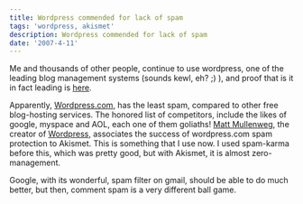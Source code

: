 ```yaml
---
title: Wordpress commended for lack of spam
tags: 'wordpress, akismet'
description: Wordpress commended for lack of spam
date: '2007-4-11'
---
```


Me and thousands of other people, continue to use wordpress, one of the leading blog management systems (sounds kewl, eh? ;) ), and proof that is it in fact leading is [here][0].

Apparently, [Wordpress.com][1], has the least spam, compared to other free blog-hosting services. The honored list of competitors, include the likes of google, myspace and AOL, each one of them goliaths! [Matt Mullenweg][2], the creator of [Wordpress][3], associates the success of wordpress.com spam protection to Akismet. This is something that I use now. I used spam-karma before this, which was pretty good, but with Akismet, it is almost zero-management.

Google, with its wonderful, spam filter on gmail, should be able to do much better, but then, comment spam is a very different ball game.



[0]: http://www.plagiarismtoday.com/2007/04/09/why-wordpresscom-is-virtually-spam-free/
[1]: http://wordpress.com
[2]: http://en.wikipedia.org/wiki/Matt_Mullenweg
[3]: http://wordpress.org
